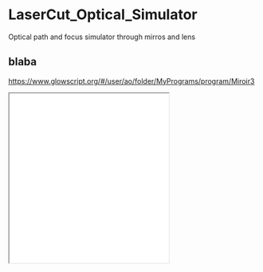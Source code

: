 # LaserCut_Optical_Simulator
Optical path and focus simulator through mirros and lens

## blaba

https://www.glowscript.org/#/user/ao/folder/MyPrograms/program/Miroir3


<iframe src="miroir3.html" width="320" height="340"></iframe>
   
   
   
   
<div id="glowscript" class="glowscript">
<meta http-equiv="Content-Type" content="text/html; charset=utf-8">
<link type="text/css" href="https://s3.amazonaws.com/glowscript/css/redmond/2.1/jquery-ui.custom.css" rel="stylesheet" />
<link href="https://fonts.googleapis.com/css?family=Inconsolata" rel="stylesheet" type="text/css" />
<link type="text/css" href="https://s3.amazonaws.com/glowscript/css/ide.css" rel="stylesheet" />
<script type="text/javascript" src="https://s3.amazonaws.com/glowscript/lib/jquery/2.1/jquery.min.js"></script>
<script type="text/javascript" src="https://s3.amazonaws.com/glowscript/lib/jquery/2.1/jquery-ui.custom.min.js"></script>
<script type="text/javascript" src="https://s3.amazonaws.com/glowscript/package/glow.2.8.min.js"></script>
<script type="text/javascript" src="https://s3.amazonaws.com/glowscript/package/RSrun.2.8.min.js"></script>
<script type="text/javascript"><!--//--><![CDATA[//><!--

// START JAVASCRIPT
;(function() {"use strict";

var regeneratorRuntime = typeof srequire === 'function' ? srequire("streamline-runtime/lib/callbacks/regenerator") : Streamline.srequire("streamline-runtime/lib/callbacks/regenerator");

var _streamline = typeof srequire === 'function' ? srequire("streamline-runtime/lib/callbacks/runtime") : Streamline.srequire("streamline-runtime/lib/callbacks/runtime");

var _filename = "unknown";

var main = _streamline.async(regeneratorRuntime.mark(function _$$main$$(_2) {
    var deg2rad, version, box, sphere, simple_sphere, cylinder, pyramid, cone, helix, ellipsoid, ring, arrow, compound, display, vector, print, type, scene, RS_ls, s, L, xaxis, xlbl, yaxis, ylbl, zaxis, r, M1, M1p, RS_unpack, alphaY1, alphaZ1, ray, ur1, rayp, dt, t, __name__, strings;

    return regeneratorRuntime.wrap(function _$$main$$$(_context) {
        while (1) {
            switch (_context.prev = _context.next) {
                case 0:
                    deg2rad = function deg2rad(x) {
                        var RS_ls;
                        "45";
                        return x["/"](180)["*"](pi);
                    };

                    version = RS_list_decorate(["2.8", "glowscript"]);
                    Array.prototype['+'] = function (r) {
                        return this.concat(r);
                    };
                    Array.prototype['*'] = function (r) {
                        return __array_times_number(this, r);
                    };
                    __name__ = '__main__';

                    window.__GSlang = "vpython";
                    box = vp_box;
                    sphere = vp_sphere;
                    simple_sphere = vp_simple_sphere;
                    cylinder = vp_cylinder;
                    pyramid = vp_pyramid;
                    cone = vp_cone;
                    helix = vp_helix;
                    ellipsoid = vp_ellipsoid;
                    ring = vp_ring;
                    arrow = vp_arrow;
                    compound = vp_compound;
                    display = canvas;
                    vector = vec;
                    print = GSprint;
                    type = pytype;
                    scene = canvas();
                    strings = RS_modules.pythonize.strings;


                    strings();
                    "3";
                    s = "<b>Repère<\/b>\n";
                    "4";
                    s = s["+="]("Et transparence\n");
                    "5";
                    s = s["+="]("Here are the <a href='http://www.glowscript.org/docs/GlowScriptDocs/technical.html' target='_blank'>technical details</a> of the depth-peeling algorithm.");
                    "6";
                    scene.title = s;
                    "8";
                    scene.background = color.white;
                    "9";
                    scene.width = 1200;
                    "10";
                    scene.height = 600;
                    "13";
                    L = 50;
                    "14";
                    scene.range = 2["*"](L);
                    "15";
                    scene.forward = vec(1["-u"](), .4["-u"](), .4["-u"]());
                    "16";
                    scene.forward = vec(.3["-u"](), 1, .6["-u"]());
                    "18";
                    scene.up = vec(0, 0, 1);
                    "20";
                    scene.background = vector(.7, .7, .72);
                    "26";
                    scene.caption = "Right button drag or Ctrl-drag to rotate \"camera\" to view scene.\nMiddle button or Alt-drag to drag up or down or scroll wheel to zoom in or out.\n  On a two-button mouse, middle is left + right.\nTouch screen: pinch/extend to zoom, swipe or two-finger rotate.";
                    "30";
                    xaxis = RS_interpolate_kwargs.call(this, cylinder, [RS_desugar_kwargs({ color: vector(1, 0, 0), pos: vector(0, 0, 0), axis: vector(10, 0, 0), radius: .25 })]);
                    "31";
                    xlbl = RS_interpolate_kwargs.call(this, label, [RS_desugar_kwargs({ pos: vector(12, 0, 0), text: "X", color: color.red, opacity: 0, height: 25, box: 1 })]);
                    "33";
                    yaxis = RS_interpolate_kwargs.call(this, cylinder, [RS_desugar_kwargs({ color: color.green, pos: vector(0, 0, 0), axis: vector(0, 10, 0), radius: .25 })]);
                    "34";
                    ylbl = RS_interpolate_kwargs.call(this, label, [RS_desugar_kwargs({ pos: vector(0, 12, 0), text: "Y", color: color.green, opacity: 0, height: 25, box: 1 })]);
                    "36";
                    zaxis = RS_interpolate_kwargs.call(this, cylinder, [RS_desugar_kwargs({ color: color.blue, pos: vector(0, 0, 0), axis: vector(0, 0, 10), radius: .25 })]);
                    "37";
                    xlbl = RS_interpolate_kwargs.call(this, label, [RS_desugar_kwargs({ pos: vector(0, 0, 12), text: "Z", color: color.blue, opacity: 0, height: 25, box: 1 })]);
                    "41";
                    r = RS_interpolate_kwargs.call(this, arrow, [RS_desugar_kwargs({ pos: vector(0, 0, 0), axis: vector(5["-u"](), 10, 5), color: color.white, shaftwidth: .5 })]);
                    "44";
                    ;
                    if (!deg2rad.__argnames__) Object.defineProperties(deg2rad, {
                        __argnames__: { value: ["x"] }
                    });

                    "61";
                    M1 = RS_interpolate_kwargs.call(this, box, [RS_desugar_kwargs({ pos: vec(0, 20, 0), axis: vec(1, 0, 0), up: vec(0, 0, 1), size: vec(1, 4, 4), opacity: .5, color: color.gray(.5) })]);
                    "63";
                    M1p = RS_interpolate_kwargs.call(this, box, [RS_desugar_kwargs({ pos: M1.pos, axis: M1.axis, up: M1.up, size: M1.size, opacity: .5, color: color.green })]);
                    "64";
                    RS_unpack = [10, 20["-u"]()];
                    alphaY1 = RS_unpack[0];
                    alphaZ1 = RS_unpack[1];
                    "65";
                    RS_interpolate_kwargs.call(M1p, M1p.rotate, [RS_desugar_kwargs({ angle: deg2rad(alphaY1), axis: vec(0, 1, 0), origin: M1p.pos })]);
                    "66";
                    RS_interpolate_kwargs.call(M1p, M1p.rotate, [RS_desugar_kwargs({ angle: deg2rad(alphaZ1), axis: vec(0, 0, 1), origin: M1p.pos })]);
                    "70";
                    RS_interpolate_kwargs.call(M1, M1.rotate, [RS_desugar_kwargs({ angle: deg2rad(45["-u"]()), axis: vec(0, 0, 1), origin: M1.pos })]);
                    "71";
                    RS_interpolate_kwargs.call(M1p, M1p.rotate, [RS_desugar_kwargs({ angle: deg2rad(45["-u"]()), axis: vec(0, 0, 1), origin: M1.pos })]);
                    "72";
                    scene.title = scene.title["+="](str(M1.axis)["+"]("\n")["+"](str(M1p.axis)));
                    "79";
                    ray = RS_interpolate_kwargs.call(this, sphere, [RS_desugar_kwargs({ pos: vector(20, 20.5, 0), radius: .25, color: color.red, make_trail: true, trail_radius: .1, pps: 10 })]);
                    "81";
                    ray.init = ray.pos;
                    "82";
                    ray.mass = 1;
                    "83";
                    ur1 = vec(20["-u"](), 0, 0);
                    "84";
                    ray.p = ur1["*"](ray.mass);
                    "86";
                    rayp = RS_interpolate_kwargs.call(this, sphere, [RS_desugar_kwargs({ pos: vector(20, 20.5, 0), radius: .25, color: color.blue, make_trail: true, trail_radius: .1, pps: 10 })]);
                    "88";
                    rayp.init = rayp.pos;
                    "89";
                    rayp.mass = 1;
                    "91";
                    rayp.p = ur1["*"](rayp.mass);
                    "95";
                    dt = .001;
                    "96";
                    t = 0;
                    "97";

                case 110:
                    if (!true) {
                            _context.next = 120;
                            break;
                        }

                    "99";
                    _context.next = 114;
                    return _streamline.await(_filename, 153, null, rate, 1, null, false, [1e3, true]);

                case 114:
                    "101";
                    if (dot(M1.axis, ray.pos["-"](M1.pos))[">"](0)) {
                            "103";
                            ray.pos = ray.pos["+"](ray.p["/"](ray.mass)["*"](dt));
                            "104";
                        } else {
                            "105";
                        }
                    "106";
                    if (dot(M1p.axis, rayp.pos["-"](M1p.pos))[">"](0)) {
                            "107";
                            rayp.pos = rayp.pos["+"](rayp.p["/"](rayp.mass)["*"](dt));
                            "108";
                        } else {
                            "109";
                        }
                    _context.next = 110;
                    break;

                case 120:
                case "end":
                    return _context.stop();
            }
        }
    }, _$$main$$, this);
}), 0, 1);

var RS_modules = {};
RS_modules.pythonize = {};

(function () {
    var strings = function strings() {
        var string_funcs, exclude, name;
        string_funcs = set("capitalize strip lstrip rstrip islower isupper isspace lower upper swapcase center count endswith startswith find rfind index rindex format join ljust rjust partition rpartition replace split rsplit splitlines zfill".split(" "));
        if (!arguments.length) {
                exclude = function () {
                    var s = RS_set();
                    s.jsset.add("split");
                    s.jsset.add("replace");
                    return s;
                }();
            } else if (arguments[0]) {
                exclude = Array.prototype.slice.call(arguments);
            } else {
                exclude = null;
            }
        if (exclude) {
                string_funcs = string_funcs.difference(set(exclude));
            }
        var RS_Iter0 = RS_Iterable(string_funcs);
        for (var RS_Index0 = 0; RS_Index0["<"](RS_Iter0.length); RS_Index0++) {
            name = RS_Iter0[RS_Index0];
            (RS_expr_temp = String.prototype)[typeof name === "number" && name["<"](0) ? RS_expr_temp.length["+"](name) : name] = (RS_expr_temp = RS_str.prototype)[typeof name === "number" && name["<"](0) ? RS_expr_temp.length["+"](name) : name];
        }
    };

    ;

    RS_modules.pythonize.strings = strings;
})();
;
if (!main.__argnames__) Object.defineProperties(main, {
    __argnames__: { value: ["_"] }
});
;$(function(){ window.__context = { glowscript_container: $("#glowscript").removeAttr("id") }; main(function(err) {;}) })})()
// END JAVASCRIPT

//--><!]]></script>
</div>
